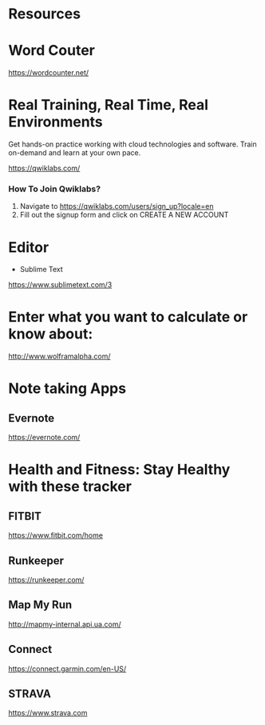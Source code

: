 # Resources
# Word Couter 

https://wordcounter.net/

# Real Training, Real Time, Real Environments
Get hands-on practice working with cloud technologies and software. Train on-demand and learn at your own pace.

https://qwiklabs.com/

### How To Join Qwiklabs?

1. Navigate to https://qwiklabs.com/users/sign_up?locale=en
2. Fill out the signup form and click on CREATE A NEW ACCOUNT





# Editor
- Sublime Text

https://www.sublimetext.com/3

# Enter what you want to calculate or know about:

  http://www.wolframalpha.com/

# Note taking Apps

## Evernote

https://evernote.com/

# Health and Fitness: Stay Healthy with these tracker

## FITBIT

https://www.fitbit.com/home

## Runkeeper

https://runkeeper.com/

## Map My Run

http://mapmy-internal.api.ua.com/

## Connect

https://connect.garmin.com/en-US/

## STRAVA

https://www.strava.com
